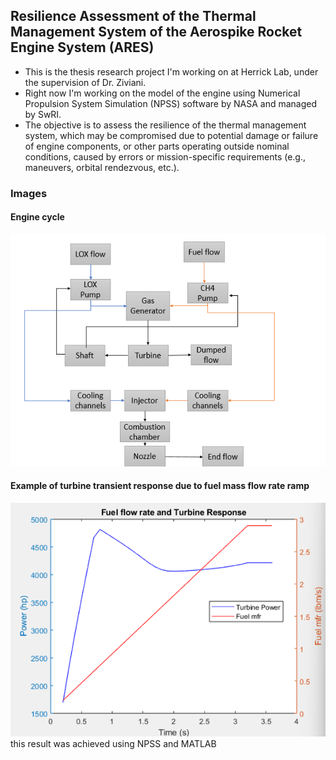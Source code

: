 ## Resilience Assessment of the Thermal Management System of the Aerospike Rocket Engine System (ARES)

- This is the thesis research project I'm working on at Herrick Lab, under the supervision of Dr. Ziviani.
- Right now I'm working on the model of the engine using Numerical Propulsion System Simulation (NPSS) software by NASA and managed by SwRI.
- The objective is to assess the resilience of the thermal management system, which may be compromised due to potential damage or failure of engine components, or other parts operating outside nominal conditions, caused by errors or mission-specific requirements (e.g., maneuvers, orbital rendezvous, etc.).

### Images
#### Engine cycle
![Engine cycle: this is just a drawn diagram, it is not the NPSS user interface](images/engineCycle1.png)
#### Example of turbine transient response due to fuel mass flow rate ramp
![turbine response](images/Transient1.png)
this result was achieved using NPSS and MATLAB
